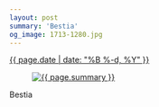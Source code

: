 ```yaml
---
layout: post
summary: 'Bestia'
og_image: 1713-1280.jpg
---
```


<p>
 <time>
  <a href="/1713">
   {{ page.date | date: "%B %-d, %Y" }}
  </a>
 </time>
 <a href="/1713">
  <figure data-taken="12/2/2022">
   <img alt="{{ page.summary }}" sizes="(min-width: 700px) 50vw, calc(100vw - 2rem)" src="{{ site.assets_url }}/1713-640.jpg" srcset="{{ site.assets_url }}/1713-320.jpg 320w, {{ site.assets_url }}/1713-640.jpg 640w, {{ site.assets_url }}/1713-960.jpg 960w, {{ site.assets_url }}/1713-1280.jpg 1280w"/>
  </figure>
 </a>
 <span>
  Bestia
 </span>
</p>
